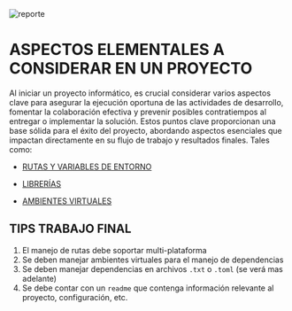 
<img src="https://i.postimg.cc/cCjTSn8r/ss-cumf.png" alt="reporte" border="0"/>



# **ASPECTOS ELEMENTALES A CONSIDERAR EN UN PROYECTO**

Al iniciar un proyecto informático, es crucial considerar varios aspectos clave para asegurar la ejecución oportuna de las actividades de desarrollo, fomentar la colaboración efectiva y prevenir posibles contratiempos al entregar o implementar la solución. Estos puntos clave proporcionan una base sólida para el éxito del proyecto, abordando aspectos esenciales que impactan directamente en su flujo de trabajo y resultados finales. Tales como:



* [RUTAS Y VARIABLES DE ENTORNO](https://github.com/codingupmyfuture/bootcamplinuxpython/blob/main/contenido.curso/003.recursos/LVL-4/LVL4.02.dependencias.ambientes.virtuales/001.RUTAS.ENVARIABLES.md)

* [LIBRERÍAS](https://github.com/codingupmyfuture/bootcamplinuxpython/blob/main/contenido.curso/003.recursos/LVL-4/LVL4.02.dependencias.ambientes.virtuales/002.LIBRERIAS.md)

* [AMBIENTES VIRTUALES](https://github.com/codingupmyfuture/bootcamplinuxpython/blob/main/contenido.curso/003.recursos/LVL-4/LVL4.02.dependencias.ambientes.virtuales/003.AMBIENTES.VIRTUALES.md)


## **TIPS TRABAJO FINAL**

1. El manejo de rutas debe soportar multi-plataforma
2. Se deben manejar ambientes virtuales para el manejo de dependencias
3. Se deben manejar dependencias en archivos `.txt` o `.toml` (se verá mas adelante)
4. Se debe contar con un `readme` que contenga información relevante al proyecto, configuración, etc.
